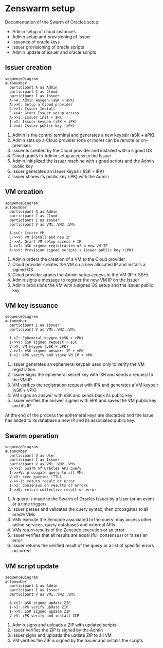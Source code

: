 # Zenswarm setup

Documentation of the Swarm of Oracles setup:

- Admin setup of cloud instances
- Admin setup and provisioning of Issuer
- Issuance of oracle keys
- Issuer provisioning of oracle scripts
- Admin update of issuer and oracle scripts 

## Issuer creation

```mermaid
sequenceDiagram
autonumber
  participant A as Admin
  participant C as Cloud
  participant I as Issuer
  A->A: Admin keygen (aSK + aPK)
  A->>C: Setup a Cloud provider
  C->>I: Issuer Install
  C->>A: Grant Issuer setup access
  A->>I: Issuer init + aPK
  I->I: Issuer keygen (iSK + iPK)
  I->>A: Issuer public key (iPK)
```

1. Admin is the control terminal and generates a new keypair (aSK + aPK)
1. Admin sets up a Cloud provider (one or more) can be remote or on-premises
1. Issuer is created by the Cloud provider and installed with a signed OS
1. Cloud grants to Admin setup access to the Issuer
1. Admin initialized the Issuer machine with signed scripts and the Admin public key
1. Issuer generates an issuer keypair (iSK + iPK)
1. Issuer shares its public key (iPK) with the Admin

## VM creation

```mermaid
sequenceDiagram
autonumber
  participant A as Admin
  participant C as Cloud
  participant I as Issuer
  participant V as VM1..VM2..VMn

  A->>C: Create VM
  C->>V: VM install and new IP
  C->>A: Grant VM setup access + IP
  A->>I: aSK signed registration of a new VM IP
  A->>V: Provision signed scripts + Issuer public key (iPK)
```

1. Admin orders the creation of a VM to the Cloud provider
1. Cloud provider creates the VM on a new allocated IP and installs a signed OS
1. Cloud provider grants the Admin setup access to the VM (IP + SSH)
1. Admin signs a message to register the new VM IP on the Issuer
1. Admin provisions the VM with a signed OS setup and the Issuer public key

## VM key issuance

```mermaid
sequenceDiagram
autonumber
  participant I as Issuer
  participant V as VM1..VM2..VMn

  I->I: Ephemeral keygen (eSK + ePK)
  I->>V: iSK signed request + eSK
  V->V: VM keygen (vSK + vPK)
  V->>I: eSK signed answer: IP + vPK
  I->I: ePK verify and store VM IP + vPK
```

1. Issuer generates an ephemeral keypair used only to verify the VM registration
1. Issuer signs the ephemeral secret key with iSK and sends a request to the VM IP
1. VM verifies the registration request with iPK and generates a VM keypair (vSK + vPK)
1. VM signs an answer with eSK and sends back its public key
1. Issuer verifies the answer signed with ePK and saves the VM public key and its IP

At the end of the process the ephemeral keys are discarded and the Issue has added to its database a new IP and its associated public key.

## Swarm operation
```mermaid
sequenceDiagram
autonumber
  participant U as User
  participant I as Issuer
  participant V as VM1..VM2..VMn
  U->>I: Swarm of Oracles API query
  I->>+V: propagate query to all VMs
  V->V: exec queries (TTL)
  V->>-I: return result or error
  I->I: consensus on results or errors
  I->>U: return collective result or error
```

1. A query is made to the Swarm of Oracles Issuer by a User (or an event or a time trigger)
1. Issuer parses and validates the query syntax, then propagates to all oracle VMs
1. VMs execute the Zencode associated to the query: may access other online services, query databases and external APIs
1. VMs return results of the Zencode execution or an error
1. Issuer verifies that all results are equal (full consensus) or raises an error
1. Issuer returns the verified result of the query or a list of specific errors occurred

## VM script update
```mermaid
sequenceDiagram
autonumber
  participant A as Admin
  participant I as Issuer
  participant V as VM1..VM2..VMn
  
  A->>I: aSK signed update ZIP
  I->I: aPK verify update ZIP
  I->>V: iSK signed update ZIP 
  V->V: iPK verify and install ZIP
```

1. Admin signs and uploads a ZIP with updated scripts
1. Issuer verifies the ZIP is signed by the Admin
1. Issuer signs and uploads the update ZIP to all VM
1. VM verifies the ZIP is signed by the Issuer and installs the scripts



